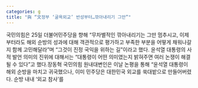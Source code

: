 ```yaml
---
categories: g
title: "與 “文정부 ‘굴욕외교’ 반성부터…깎아내리기 그만”"
---
```

국민의힘은 25일 더불어민주당을 향해 “무차별적인 깎아내리기는 그만 멈추시고, 이제부터라도 해외 순방의 성과에 대해 객관적으로 평가하고 부족한 부분을 어떻게 채워나갈지 함께 고민해달라”며 “그것이 진정 국익을 위하는 길”이라고 했다. 윤석열 대통령의 사적 발언 의미의 진위에 대해서는 “대통령이 어떤 의미였는지 밝혀주면 여러 논쟁이 해결될 수 있다”고 했다.장동혁 국민의힘 원내대변인은 이날 논평을 통해 “윤석열 대통령이 해외 순방을 마치고 귀국했으나, 이미 민주당은 대한민국 외교를 쑥대밭으로 만들어버렸다. 순방 내내 ‘외교 참사’를
